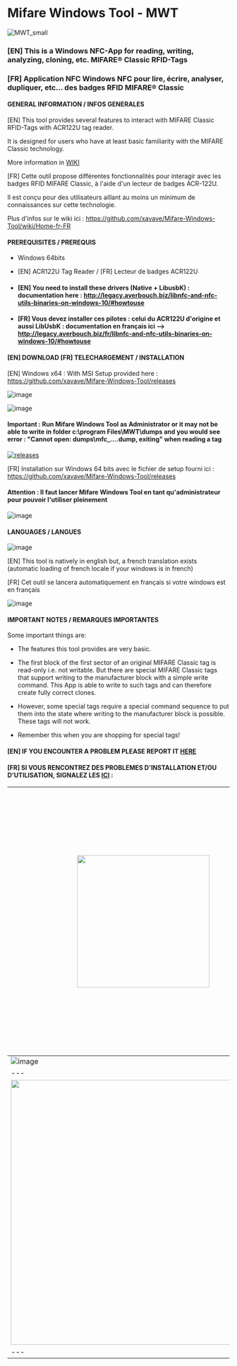 ﻿# Mifare Windows Tool - MWT 
 ![MWT_small](https://user-images.githubusercontent.com/3501675/73345370-3cb78d80-4284-11ea-8c17-e67fa8b54adc.png)
 
### [EN] This is a Windows NFC-App for reading, writing, analyzing, cloning, etc. MIFARE® Classic RFID-Tags

### [FR] Application NFC Windows NFC pour lire, écrire, analyser, dupliquer, etc... des badges RFID MIFARE® Classic

#### GENERAL INFORMATION / INFOS GENERALES

[EN] This tool provides several features to interact with MIFARE Classic RFID-Tags with ACR122U tag reader.

It is designed for users who have at least basic familiarity with the MIFARE Classic technology.

More information in <a href="https://github.com/xavave/Mifare-Windows-Tool/wiki">WIKI<a/> 
 
[FR] Cette outil propose différentes fonctionnalités pour interagir avec les badges RFID MIFARE Classic, à l'aide d'un lecteur de badges ACR-122U.

Il est conçu pour des utilisateurs aillant au moins un minimum de connaissances sur cette technologie.

Plus d'infos sur le wiki ici : https://github.com/xavave/Mifare-Windows-Tool/wiki/Home-fr-FR

#### PREREQUISITES / PREREQUIS

- Windows 64bits
- [EN] ACR122U Tag Reader / [FR] Lecteur de badges ACR122U
- #### [EN] You need to install these drivers (Native + LibusbK) : documentation here : http://legacy.averbouch.biz/libnfc-and-nfc-utils-binaries-on-windows-10/#howtouse

- #### [FR] Vous devez installer ces pilotes : celui du ACR122U d'origine et aussi LibUsbK : documentation en français ici --> http://legacy.averbouch.biz/fr/libnfc-and-nfc-utils-binaries-on-windows-10/#howtouse 

#### [EN] DOWNLOAD [FR] TELECHARGEMENT / INSTALLATION

[EN] Windows x64 : With MSI Setup provided here : https://github.com/xavave/Mifare-Windows-Tool/releases

![image](https://user-images.githubusercontent.com/3501675/73595182-df3a6f80-4515-11ea-915a-011c9f363317.png)

![image](https://user-images.githubusercontent.com/3501675/73595165-997da700-4515-11ea-8a84-f1d6ff411549.png)

#### Important : Run Mifare Windows Tool as Administrator or it may not be able to write in folder c:\program Files\MWT\dumps and you would see error : "Cannot open: dumps\mfc_....dump, exiting" when reading a tag

[![releases](https://user-images.githubusercontent.com/3501675/73595069-a77ef800-4514-11ea-848a-3a00deaa2b5d.png)](https://github.com/xavave/Mifare-Windows-Tool/releases)

[FR] Installation sur Windows 64 bits avec le fichier de setup fourni ici : https://github.com/xavave/Mifare-Windows-Tool/releases

#### Attention : Il faut lancer Mifare Windows Tool en tant qu'administrateur pour pouvoir l'utiliser pleinement

![image](https://user-images.githubusercontent.com/3501675/73595037-35a6ae80-4514-11ea-9373-8e485c9a64ac.png)

#### LANGUAGES / LANGUES

![image](https://user-images.githubusercontent.com/3501675/73600585-ab316f80-4552-11ea-8cf7-bed29bf679e3.png)

[EN] This tool is natively in english but, a french translation exists (automatic loading of french locale if your windows is in french)

[FR] Cet outil se lancera automatiquement en français si votre windows est en français

![image](https://user-images.githubusercontent.com/3501675/73377680-b0c35700-42bf-11ea-8002-4fda409fd045.png)


#### IMPORTANT NOTES / REMARQUES IMPORTANTES

Some important things are:

- The features this tool provides are very basic.

- The first block of the first sector of an original
MIFARE Classic tag is read-only i.e. not writable. But there
are special MIFARE Classic tags that support writing to the
manufacturer block with a simple write command. This App is able to
write to such tags and can therefore create fully correct clones.

- However, some special tags require a special command sequence
to put them into the state where writing to the manufacturer block is possible.
These tags will not work.

- Remember this when you are shopping for special tags!

#### [EN] IF YOU ENCOUNTER A PROBLEM PLEASE REPORT IT <a href="https://github.com/xavave/Mifare-Windows-Tool/issues">HERE</a> 

#### [FR] SI VOUS RENCONTREZ DES PROBLEMES D'INSTALLATION ET/OU D'UTILISATION, SIGNALEZ LES <a href="https://github.com/xavave/Mifare-Windows-Tool/issues">ICI</a>  :

| <img src="https://user-images.githubusercontent.com/3501675/73281623-8c4c7980-41f0-11ea-967b-f649b0147f0a.png" width="300" height="auto" /> | <img src="https://user-images.githubusercontent.com/3501675/73309783-3f35cb00-4223-11ea-9df6-73375f301b28.png" width="600" height="auto" /> |
|---|---|
| ![image](https://user-images.githubusercontent.com/3501675/73364730-57e9c380-42ab-11ea-8a4c-31f3b0dace5c.png) |  ![image](https://user-images.githubusercontent.com/3501675/73280408-c3219000-41ee-11ea-8e17-c7e6b5b952b8.png) |
|---|---|
| <img src="https://user-images.githubusercontent.com/3501675/73311455-b91b8380-4226-11ea-8ff7-c53153d2ab51.png" width="600" height="auto" /> | <img src="https://user-images.githubusercontent.com/3501675/73455790-073c9e00-4371-11ea-8d52-8b9b7bde8c3d.png" width="500" height="auto" /> |  
|---|---|

